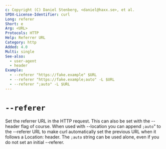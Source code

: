 ```yaml
---
c: Copyright (C) Daniel Stenberg, <daniel@haxx.se>, et al.
SPDX-License-Identifier: curl
Long: referer
Short: e
Arg: <URL>
Protocols: HTTP
Help: Referrer URL
Category: http
Added: 4.0
Multi: single
See-also:
  - user-agent
  - header
Example:
  - --referer "https://fake.example" $URL
  - --referer "https://fake.example;auto" -L $URL
  - --referer ";auto" -L $URL
---
```


# `--referer`

Set the referrer URL in the HTTP request. This can also be set with the
--header flag of course. When used with --location you can append `;auto`" to
the --referer URL to make curl automatically set the previous URL when it
follows a Location: header. The `;auto` string can be used alone, even if you
do not set an initial --referer.
